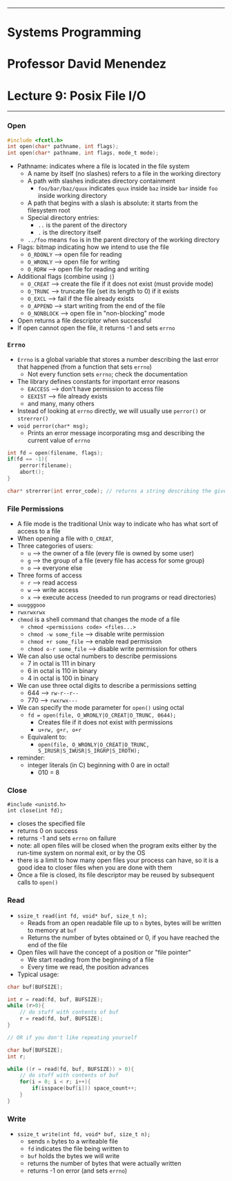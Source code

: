 ***
# Systems Programming
# Professor David Menendez
# Lecture 9: Posix File I/O

***
### Open

```C
#include <fcntl.h>
int open(char* pathname, int flags);
int open(char* pathname, int flags, mode_t mode);
```
- Pathname: indicates where a file is located in the file system
	- A name by itself (no slashes) refers to a file in the working directory
	- A path with slashes indicates directory containment
		- `foo/bar/baz/quux` indicates `quux` inside `baz` inside `bar` inside `foo` inside working directory
	- A path that begins with a slash is absolute: it starts from the filesystem root
	- Special directory entries:
		- `..` is the parent of the directory
		- `.` is the directory itself
	- `../foo` means `foo` is in the parent directory of the working directory
- Flags: bitmap indicating how we intend to use the file
	- `O_RDONLY` --> open file for reading
	- `O_WRONLY` --> open file for writing
	- `O_RDRW` --> open file for reading and writing
- Additional flags (combine using `|`)
	- `O_CREAT` --> create the file if it does not exist (must provide mode)
	- `O_TRUNC` --> truncate file (set its length to 0) if it exists
	- `O_EXCL` --> fail if the file already exists
	- `O_APPEND` --> start writing from the end of the file
	- `O_NONBLOCK` --> open file in "non-blocking" mode
- Open returns a file descriptor when successful
- If open cannot open the file, it returns -1 and sets `errno`

### `Errno`
- `Errno` is a global variable that stores a number describing the last error that happened (from a function that sets `errno`)
	- Not every function sets `errno`; check the documentation
- The library defines constants for important error reasons
	- `EACCESS` --> don't have permission to access file
	- `EEXIST` --> file already exists
	- and many, many others
- Instead of looking at `errno` directly, we will usually use `perror()` or `strerror()`
- `void perror(char* msg);`
	- Prints an error message incorporating msg and describing the current value of `errno`
```C
int fd = open(filename, flags);
if(fd == -1){
	perror(filename);
	abort();
}

char* strerror(int error_code); // returns a string describing the given error code
```

### File Permissions
- A file mode is the traditional Unix way to indicate who has what sort of access to a file
- When opening a file with `O_CREAT`, 
- Three categories of users:
	- `u` --> the owner of a file (every file is owned by some user)
	- `g` --> the group of a file (every file has access for some group)
	- `o` --> everyone else
- Three forms of access
	- `r` --> read access
	- `w` --> write access
	- `x` --> execute access (needed to run programs or read directories)
- `uuugggooo`
- `rwxrwxrwx`
- `chmod` is a shell command that changes the mode of a file
	- `chmod <permissions code> <files...>`
	- `chmod -w some_file` --> disable write permission
	- `chmod +r some_file` --> enable read permission
	- `chmod o-r some_file` --> disable write permission for others
- We can also use octal numbers to describe permissions
	- 7 in octal is 111 in binary
	- 6 in octal is 110 in binary
	- 4 in octal is 100 in binary
- We can use three octal digits to describe a permissions setting
	- 644 --> `rw-r--r--`
	- 770 --> `rwxrwx---`
- We can specify the mode parameter for `open()` using octal
	- `fd = open(file, O_WRONLY|O_CREAT|O_TRUNC, 0644);`
		- Creates file if it does not exist with permissions
		- `u+rw, g+r, o+r`
	- Equivalent to:
		- `open(file, O_WRONLY|O_CREAT|O_TRUNC, S_IRUSR|S_IWUSR|S_IRGRP|S_IROTH);`
- reminder:
	- integer literals (in C) beginning with 0 are in octal!
		- 010 = 8
### Close
```
#include <unistd.h>
int close(int fd);
```
- closes the specified file
- returns 0 on success
- returns -1 and sets `errno` on failure
- note: all open files will be closed when the program exits either by the run-time system on normal exit, or by the OS
- there is a limit to how many open files your process can have, so it is a good idea to closer files when you are done with them
- Once a file is closed, its file descriptor may be reused by subsequent calls to `open()`

### Read
- `ssize_t read(int fd, void* buf, size_t n);`
	- Reads from an open readable file up to `n` bytes, bytes will be written to memory at `buf`
	- Returns the number of bytes obtained or 0, if you have reached the end of the file
- Open files will have the concept of a position or "file pointer"
	- We start reading from the beginning of a file
	- Every time we read, the position advances
- Typical usage:
```C
char buf[BUFSIZE];

int r = read(fd, buf, BUFSIZE);
while (r>0){
	// do stuff with contents of buf
	r = read(fd, buf, BUFSIZE);
}

// OR if you don't like repeating yourself

char buf[BUFSIZE];
int r;

while ((r = read(fd, buf, BUFSIZE)) > 0){
	// do stuff with contents of buf
	for(i = 0; i < r; i++){
		if(isspace(buf[i])) space_count++;
	}
}
```

### Write
- `ssize_t write(int fd, void* buf, size_t n);`
	- sends `n` bytes to a writeable file
	- `fd` indicates the file being written to
	- `buf` holds the bytes we will write
	- returns the number of bytes that were actually written
	- returns -1 on error (and sets `errno`)
